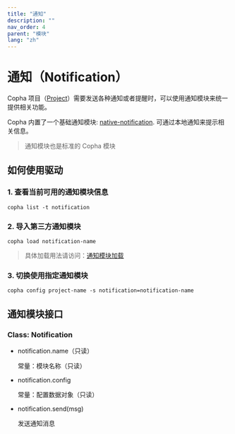 ```yaml
---
title: "通知"
description: ""
nav_order: 4
parent: "模块"
lang: "zh"
---
```


# 通知（Notification）

Copha 项目（[Project](./project)）需要发送各种通知或者提醒时，可以使用通知模块来统一提供相关功能。

Copha 内置了一个基础通知模块: [native-notification](https://github.com/copha-project/native-notification). 可通过本地通知来提示相关信息。

> 通知模块也是标准的 Copha 模块

## 如何使用驱动

### 1. 查看当前可用的通知模块信息
 ```shell
 copha list -t notification
 ```
 
### 2. 导入第三方通知模块
```shell
copha load notification-name
```
> 具体加载用法请访问：[通知模块加载](./cli#load)

### 3. 切换使用指定通知模块
```shell
copha config project-name -s notification=notification-name
```
	
## 通知模块接口
### Class: Notification
- notification.name（只读）

	常量：模块名称（只读）
	
- notification.config 

	常量：配置数据对象（只读）
	
- notification.send(msg)

	发送通知消息
